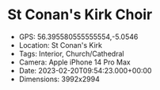 # St Conan's Kirk Choir

- GPS: 56.395580555555554,-5.0546
- Location: St Conan's Kirk
- Tags: Interior, Church/Cathedral
- Camera: Apple iPhone 14 Pro Max
- Date: 2023-02-20T09:54:23.000+00:00
- Dimensions: 3992x2994
